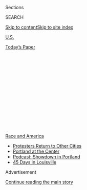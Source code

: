 <div id="app">

<div>

<div>

<div>

<div class="NYTAppHideMasthead css-1q2w90k e1suatyy0">

<div class="section css-ui9rw0 e1suatyy2">

<div class="css-eph4ug er09x8g0">

<div class="css-6n7j50">

</div>

<span class="css-1dv1kvn">Sections</span>

<div class="css-10488qs">

<span class="css-1dv1kvn">SEARCH</span>

</div>

[Skip to content](#site-content)[Skip to site
index](#site-index)

</div>

<div id="masthead-section-label" class="css-1wr3we4 eaxe0e00">

[U.S.](https://www.nytimes3xbfgragh.onion/section/us)

</div>

<div class="css-10698na e1huz5gh0">

</div>

</div>

<div id="masthead-bar-one" class="section hasLinks css-15hmgas e1csuq9d3">

<div class="css-uqyvli e1csuq9d0">

</div>

<div class="css-1uqjmks e1csuq9d1">

</div>

<div class="css-9e9ivx">

[](https://myaccount.nytimes3xbfgragh.onion/auth/login?response_type=cookie&client_id=vi)

</div>

<div class="css-1bvtpon e1csuq9d2">

[Today’s
Paper](https://www.nytimes3xbfgragh.onion/section/todayspaper)

</div>

</div>

</div>

</div>

<div data-aria-hidden="false">

<div id="site-content" data-role="main">

<div>

<div class="css-1aor85t" style="opacity:0.000000001;z-index:-1;visibility:hidden">

<div class="css-1hqnpie">

<div class="css-epjblv">

<span class="css-17xtcya">[U.S.](/section/us)</span><span class="css-x15j1o">|</span><span class="css-fwqvlz">Felony
Charges Filed Against St. Louis Couple Who Pointed Guns at
Protesters</span>

</div>

<div class="css-k008qs">

<div class="css-1iwv8en">

<span class="css-18z7m18"></span>

<div>

</div>

</div>

<span class="css-1n6z4y">https://nyti.ms/2WCGTjy</span>

<div class="css-1705lsu">

<div class="css-4xjgmj">

<div class="css-4skfbu" data-role="toolbar" data-aria-label="Social Media Share buttons, Save button, and Comments Panel with current comment count" data-testid="share-tools">

  - 
  - 
  - 
  - 
    
    <div class="css-6n7j50">
    
    </div>

  - 

</div>

</div>

</div>

</div>

</div>

</div>

<div id="NYT_TOP_BANNER_REGION" class="css-13pd83m">

<div>

<div id="styln-prism-menu-1590763508878" class="section interactive-content interactive-size-medium css-1edisqu">

<div class="css-17ih8de interactive-body">

<div id="scroll-container" class="css-1gj85ro">

[<span class="styln-title-wrap"><span class="css-1pje3qr">Race
and</span><span class="css-1pje3qr">
America</span></span>](https://www.nytimes3xbfgragh.onion/news-event/george-floyd-protests-minneapolis-new-york-los-angeles?action=click&pgtype=Article&state=default&region=TOP_BANNER&context=storylines_menu)

  - [Protesters Return to Other
    Cities](https://www.nytimes3xbfgragh.onion/2020/07/26/us/protests-portland-seattle-trump.html?action=click&pgtype=Article&state=default&region=TOP_BANNER&context=storylines_menu)
  - [Portland at the
    Center](https://www.nytimes3xbfgragh.onion/2020/07/24/us/portland-oregon-protests-white-race.html?action=click&pgtype=Article&state=default&region=TOP_BANNER&context=storylines_menu)
  - [Podcast: Showdown in
    Portland](https://www.nytimes3xbfgragh.onion/2020/07/23/podcasts/the-daily/portland-protests.html?action=click&pgtype=Article&state=default&region=TOP_BANNER&context=storylines_menu)
  - [45 Days in
    Louisville](https://www.nytimes3xbfgragh.onion/interactive/2020/07/16/us/black-lives-matter-protests-louisville-breonna-taylor.html?action=click&pgtype=Article&state=default&region=TOP_BANNER&context=storylines_menu)

</div>

</div>

</div>

</div>

</div>

<div id="top-wrapper" class="css-1sy8kpn">

<div id="top-slug" class="css-l9onyx">

Advertisement

</div>

[Continue reading the main
story](#after-top)

<div class="ad top-wrapper" style="text-align:center;height:100%;display:block;min-height:250px">

<div id="top" class="place-ad" data-position="top" data-size-key="top">

</div>

</div>

<div id="after-top">

</div>

</div>

<div>

<div id="sponsor-wrapper" class="css-1hyfx7x">

<div id="sponsor-slug" class="css-19vbshk">

Supported by

</div>

[Continue reading the main
story](#after-sponsor)

<div id="sponsor" class="ad sponsor-wrapper" style="text-align:center;height:100%;display:block">

</div>

<div id="after-sponsor">

</div>

</div>

<div class="css-186x18t">

</div>

<div class="css-1vkm6nb ehdk2mb0">

# Felony Charges Filed Against St. Louis Couple Who Pointed Guns at Protesters

</div>

“It is illegal to wave weapons in a threatening manner,” a prosecutor in
the city said.

<div class="css-79elbk" data-testid="photoviewer-wrapper">

<div class="css-z3e15g" data-testid="photoviewer-wrapper-hidden">

</div>

<div class="css-1a48zt4 ehw59r15" data-testid="photoviewer-children">

![<span class="css-16f3y1r e13ogyst0" data-aria-hidden="true">Mark and
Patricia McCloskey confronting protesters outside their house in St.
Louis on June
28.</span><span class="css-cnj6d5 e1z0qqy90" itemprop="copyrightHolder"><span class="css-1ly73wi e1tej78p0">Credit...</span><span><span>Laurie
Skrivan/St. Louis Post-Dispatch, via Associated
Press</span></span></span>](https://static01.graylady3jvrrxbe.onion/images/2020/07/20/multimedia/20xp-unrest-missouri/20xp-unrest-missouri-articleLarge.jpg?quality=75&auto=webp&disable=upscale)

</div>

</div>

<div class="css-18e8msd">

<div class="css-vp77d3 epjyd6m0">

<div class="css-1baulvz">

By [<span class="css-1baulvz" itemprop="name">Azi
Paybarah</span>](https://www.nytimes3xbfgragh.onion/by/azi-paybarah) and
[<span class="css-1baulvz last-byline" itemprop="name">Aimee
Ortiz</span>](https://www.nytimes3xbfgragh.onion/by/aimee-ortiz)

</div>

</div>

  - 
    
    <div class="css-ld3wwf e16638kd2">
    
    Published July 20, 2020Updated July 23,
    2020
    
    </div>

  - 
    
    <div class="css-4xjgmj">
    
    <div class="css-pvvomx" data-role="toolbar" data-aria-label="Social Media Share buttons, Save button, and Comments Panel with current comment count" data-testid="share-tools">
    
      - 
      - 
      - 
      - 
        
        <div class="css-6n7j50">
        
        </div>
    
      - 
    
    </div>
    
    </div>

</div>

</div>

<div class="section meteredContent css-1r7ky0e" name="articleBody" itemprop="articleBody">

<div class="css-1fanzo5 StoryBodyCompanionColumn">

<div class="css-53u6y8">

Felony charges have been filed against a St. Louis couple who pointed
guns at protesters marching past their home last month in an episode
that was [captured on
video](https://www.youtube.com/watch?v=_dOLB1K2Zio) and drew the
attention of a divided nation, including President Trump.

The couple, Mark and Patricia McCloskey, were charged on Monday by the
Circuit Attorney’s Office in St. Louis with unlawful use of a weapon,
for exhibiting a semiautomatic rifle “in an angry or threatening
manner,” according to the complaint. The charge is a Class E felony
that carries a possible penalty of up to four years in prison.

The circuit attorney in St. Louis, [Kimberly M.
Gardner](http://www.circuitattorney.org/OfficeOverview.aspx), said the
couple created a dangerous situation involving “peaceful, unarmed
protesters.”

“It is illegal to wave weapons in a threatening manner at those
participating in nonviolent protest,” she said in a statement.

</div>

</div>

<div class="css-1fanzo5 StoryBodyCompanionColumn">

<div class="css-53u6y8">

Ms. Gardner, a Democrat, said she would not seek jail time for the
couple were they to be convicted, but rather would seek to place them in
a diversion program, like community service.

Late Monday night, the attorney general of Missouri, Eric Schmitt, a
Republican, filed a motion to have the charges against the McCloskeys
dismissed, [saying in a
statement](https://ago.mo.gov/home/news/2020/07/20/attorney-general-schmitt-files-brief-defending-missourians-second-amendment-rights)
that state law “provides broad rights to Missourians who are protecting
their property and lives from those who wish to do them harm.”

In a statement, the couple’s lawyer, Joel J. Schwartz, called the
charges “disheartening.” He said that his clients, who are personal
injury lawyers, support freedom of speech.

“However,” he added that it “must be balanced with the Second Amendment
and Missouri law, which entitle each of us to protect our home and
family from potential threats.”

The governor of Missouri, Mike Parson, a Republican, has come to the
couple’s defense, saying in[a radio
interview](https://www.kmov.com/news/gov-parson-says-pardon-likely-if-st-louis-couple-charged/article_5ecedf8a-236e-50dd-a83c-a012a0b4079b.html)
that he would most likely pardon them and that “I don’t think they’re
going to spend any time in jail.”

</div>

</div>

<div class="css-1fanzo5 StoryBodyCompanionColumn">

<div class="css-53u6y8">

The couple [recently appeared at a virtual campaign
event](https://www.cbsnews.com/news/mark-patricia-mccloskey-guns-kimberly-guilfoyle-interview-trump-camapign/)
for Mr. Trump, who said last week that [prosecution of the couple was “a
disgrace.”](https://youtu.be/70Jzf0NhBv8?t=21)

Asked about Mr. Parson’s comment about a possible pardon for the couple
if they are convicted, Ms. Gardner said, “Right now, it’s still an open
case so there’s been no disposition to pardon.”

“I think that’s a waste of taxpayer dollars to look at this issue when
there has not been a final disposition,” she added.

[Senator Josh Hawley of
Missouri](https://twitter.com/SenHawleyPress/status/1283797174342623232),
a Republican, called for a civil rights investigation into Ms. Gardner
last week, contending that the pending case “is a politically motivated
attempt to punish this family for exercising their Second Amendment
rights.”

The Circuit Attorney’s Office responded to Mr. Hawley’s call on Twitter,
saying that it was baseless and that Ms. Gardner would not be bullied by
a United States senator or anyone else.

</div>

</div>

<div class="css-cfo9c3">

</div>

<div class="css-1fanzo5 StoryBodyCompanionColumn">

<div class="css-53u6y8">

Ms. Gardner said on Monday that the call for a Justice Department
inquiry was a “failed distraction” by leadership, from the White House
down to the governor, from the coronavirus pandemic.

</div>

</div>

<div class="css-1fanzo5 StoryBodyCompanionColumn">

<div class="css-53u6y8">

A spokeswoman for the Justice Department, who previously said it was
reviewing the senator’s request, did not immediately return a call
Monday night seeking comment.

On June 28, protesters marched past the McCloskeys’ home, which is on a
private street, on their way to the home of Mayor Lyda Krewson, a
Democrat, who lives nearby. Ms. Krewson had angered local residents
after she read the names and addresses of people who said the police
should be defunded on Facebook Live.

As demonstrators passed the house, Mr. McCloskey, 63, held a
semiautomatic rifle and Ms. McCloskey, 61, held a semiautomatic handgun,
according to the complaint and probable cause statement from the
prosecutor’s office.

Both pointed their weapons at the protesters, the prosecutor’s office
said. Ms. McCloskey’s finger was “on the trigger” and she acted with an
“excited demeanor,” the office noted.

Mr. McCloskey has said he and his wife feared for their lives.

[Mr. McCloskey said in an interview last
month](https://www.ksdk.com/article/news/local/interview-man-with-rifle-during-st-louis-protest/63-eeb61c07-4adc-4df0-a7d0-000d40a89e78)
with KSDK, a local television station, “I really thought it was storming
the Bastille, that we would be dead and the house would be burned and
there was nothing we could do about it.”

He continued: “It was a big crowd and they were aggressive, wearing body
armor and screaming at us and threatening to harm us. And how they were
going to be living in our house after they kill us.”

In the interview, Mr. McCloskey said he supported the Black Lives Matter
movement.

The McCloskeys have a long history of conflict with others over private
property, [according to The St. Louis
Post-Dispatch](https://www.stltoday.com/news/local/metro/portland-place-couple-who-confronted-protesters-have-a-long-history-of-not-backing-down/article_281d9989-373e-53c3-abcb-ecd0225dd287.html),
which reviewed public records for a report on the couple last week.

</div>

</div>

<div>

</div>

</div>

<div>

</div>

<div>

</div>

<div>

</div>

<div>

<div id="bottom-wrapper" class="css-1ede5it">

<div id="bottom-slug" class="css-l9onyx">

Advertisement

</div>

[Continue reading the main
story](#after-bottom)

<div id="bottom" class="ad bottom-wrapper" style="text-align:center;height:100%;display:block;min-height:90px">

</div>

<div id="after-bottom">

</div>

</div>

</div>

</div>

</div>

## Site Index

<div>

</div>

## Site Information Navigation

  - [© <span>2020</span> <span>The New York Times
    Company</span>](https://help.nytimes3xbfgragh.onion/hc/en-us/articles/115014792127-Copyright-notice)

<!-- end list -->

  - [NYTCo](https://www.nytco.com/)
  - [Contact
    Us](https://help.nytimes3xbfgragh.onion/hc/en-us/articles/115015385887-Contact-Us)
  - [Work with us](https://www.nytco.com/careers/)
  - [Advertise](https://nytmediakit.com/)
  - [T Brand Studio](http://www.tbrandstudio.com/)
  - [Your Ad
    Choices](https://www.nytimes3xbfgragh.onion/privacy/cookie-policy#how-do-i-manage-trackers)
  - [Privacy](https://www.nytimes3xbfgragh.onion/privacy)
  - [Terms of
    Service](https://help.nytimes3xbfgragh.onion/hc/en-us/articles/115014893428-Terms-of-service)
  - [Terms of
    Sale](https://help.nytimes3xbfgragh.onion/hc/en-us/articles/115014893968-Terms-of-sale)
  - [Site
    Map](https://spiderbites.nytimes3xbfgragh.onion)
  - [Help](https://help.nytimes3xbfgragh.onion/hc/en-us)
  - [Subscriptions](https://www.nytimes3xbfgragh.onion/subscription?campaignId=37WXW)

</div>

</div>

</div>

</div>
